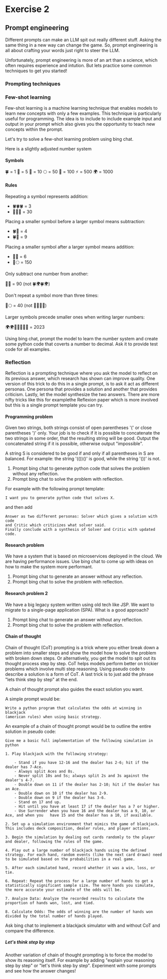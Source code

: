 # Exercise 2

## Prompt engineering


Different prompts can make an LLM spit out really different stuff. Asking the same thing in a new way can change the game. So, prompt engineering is all about crafting your words just right to steer the LLM.

Unfortunately, prompt engineering is more of an art than a science, which often requires experience and intution. But lets practice some common techniques to get you started!

### Prompting techniques

### Few-shot learning

Few-shot learning is a machine learning technique that enables models to learn new concepts with only a few examples. This technique is particularly useful for programming. The idea is to include to include example input and output in your prompt which also gives you the opportunity to teach new concepts within the prompt.

Let's try to solve a few-shot learning problem using bing chat.

Here is a slightly adjusted number system 

#### Symbols

🍀 = 1
🌟 = 5
🚀 = 10
🌕 = 50
🌈 = 100
⚡ = 500
🌍 = 1000

#### Rules

Repeating a symbol represents addition:

- 🍀🍀🍀 = 3
- 🚀🚀🚀 = 30

Placing a smaller symbol before a larger symbol means subtraction:

- 🍀🌟 = 4
- 🍀🚀 = 9

Placing a smaller symbol after a larger symbol means addition:

- 🌟🍀 = 6
- 🌈🌕 = 150

Only subtract one number from another:

🚀🌈 = 90 (not 🍀🌍🍀🌍)

Don't repeat a symbol more than three times:

🚀🌕 = 40 (not 🚀🚀🚀🚀)

Larger symbols precede smaller ones when writing larger numbers:

🌍🌍🚀🚀🍀🍀🍀 = 2023

Using bing chat, prompt the model to learn the number system and create some python code that coverts a number to decimal. 
Ask it to provide test code for all examples.

### Reflection
 
Reflection is a prompting technique where you ask the model to reflect on its previous answer, which research has shown can improve quality. One version of this trick to do this in a single prompt, is to ask it act as different personas. One persona that provides a solution and another that provides criticism.
Lastly, let the model synthesize the two answers. There are more nifty tricks like this for examplethe Reflexion paper which is more involved but this is a single prompt template you can try.

#### Programming problem

Given two strings, both strings consist of open
parentheses '(' or close parentheses ')' only.
Your job is to check if it is possible to concatenate the two strings in
some order, that the resulting string will be good. Output the concatenated string if it is possible, 
otherwise output "impossible".

A string S is considered to be good if and only if all parentheses in S
are balanced. For example: the string '(())()' is good, while the string
'())' is not.


1. Prompt bing chat to generate python code that solves the problem without any reflection.
2. Prompt bing chat to solve the problem with reflection.

For example with the following prompt template: 

```
I want you to generate python code that solves X. 
```

and then add

```
Answer as two different personas: Solver which gives a solution with code 
and Critic which criticizes what solver said. 
Finally conclude with a synthesis of Solver and Critic with updated code.
```

#### Research problem

We have a system that is based on microservices deployed in the cloud. We are having performance issues. 
Use bing chat to come up with ideas on how to make the system more performant.

1. Prompt bing chat to generate an answer without any reflection.
2. Prompt bing chat to solve the problem with reflection.

#### Research problem 2

We have a big legacy system written using old tech like JSP. We want to migrate to a single-page application (SPA). What is a good approach?

1. Prompt bing chat to generate an answer without any reflection.
2. Prompt bing chat to solve the problem with reflection.


#### Chain of thought

Chain of thought (CoT) prompting is a trick where you either break down a problem into smaller steps and show the model how to solve the problem with broken down steps. Or alternatively, you get the model to spit out its thought process step by step. CoT helps models perform better on trickier problems which involve multi step reasoning. Using pseudo code to describe a solution is a form of CoT. A last trick is to just add the phrase "lets think step by step" at the end.

A chain of thought prompt also guides the exact solution you want. 

A simple prompt would be:

```
Write a python program that calculates the odds at winning in blackjack 
(american rules) when using basic strategy.
```

An example of a chain of thought prompt would be to outline the entire solution in pseudo code:

```
Give me a basic full implementation of the following simulation in python

1. Play blackjack with the following strategy:

	- Stand if you have 12-16 and the dealer has 2-6; hit if the dealer has 7-Ace.
	- Always split Aces and 8s.
	- Never split 10s and 5s; always split 2s and 3s against the dealer's 4-7.
	- Double down on 11 if the dealer has 2-10; hit if the dealer has an Ace.
	- Double down on 10 if the dealer has 2-9.
	- Double down on 9 if the dealer has 3-6.
	- Stand on 17 and up.
	- Hit until you have at least 17 if the dealer has a 7 or higher.
	- Use Surrender when you have 16 and the dealer has a 9, 10, or Ace, and when you 	have 15 and the dealer has a 10, if available.

2. Set up a simulation environment that mimics the game of blackjack. This includes deck composition, dealer rules, and player actions.

3. Begin the simulation by dealing out cards randomly to the player and dealer, following the rules of the game.

4. Play out a large number of blackjack hands using the defined strategy. For each hand, random events (like the next card drawn) need to be simulated based on the probabilities in a real game.

5. After each simulated hand, record whether it was a win, loss, or tie.

6. Repeat: Repeat the process for a large number of hands to get a statistically significant sample size. The more hands you simulate, the more accurate your estimate of the odds will be.

7. Analyze Data: Analyze the recorded results to calculate the proportion of hands won, lost, and tied.

8. Calculate Odds: The odds of winning are the number of hands won divided by the total number of hands played.
```

Ask bing chat to implement a blackjack simulator with and without CoT and compare the difference.


##### Let's think step by step

Another variation of chain of thought prompting is to force the model to show its reasoning itself. For example by adding "explain your reasoning step by step" or "let's think step by step". Experiment with some prompts and see how the answer changes!